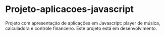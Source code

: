 # Projeto-aplicacoes-javascript
 Projeto com apresentação de aplicações em Javascript: player de música, calculadora e controle financeiro.
Este projeto está em desenvolvimento.
